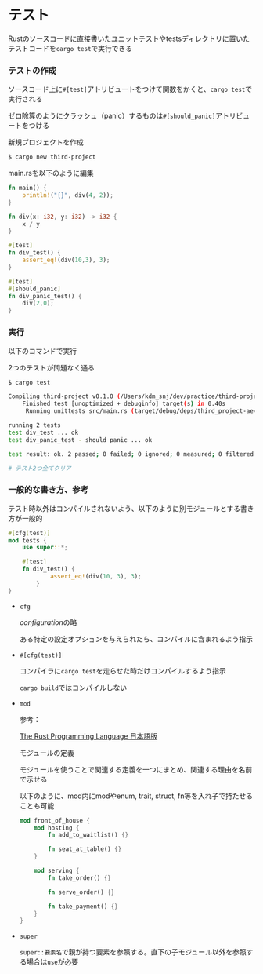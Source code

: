 # テスト
Rustのソースコードに直接書いたユニットテストやtestsディレクトリに置いたテストコードを`cargo test`で実行できる

### テストの作成

ソースコード上に`#[test]`アトリビュートをつけて関数をかくと、`cargo test`で実行される

ゼロ除算のようにクラッシュ（panic）するものは`#[should_panic]`アトリビュートをつける

新規プロジェクトを作成

```bash
$ cargo new third-project
```

main.rsを以下のように編集

```rust
fn main() {
    println!("{}", div(4, 2));
}

fn div(x: i32, y: i32) -> i32 {
    x / y
}

#[test]
fn div_test() {
    assert_eq!(div(10,3), 3);
}

#[test]
#[should_panic]
fn div_panic_test() {
    div(2,0);
}
```

### 実行

以下のコマンドで実行

2つのテストが問題なく通る

```bash
$ cargo test

Compiling third-project v0.1.0 (/Users/kdm_snj/dev/practice/third-project)
    Finished test [unoptimized + debuginfo] target(s) in 0.40s
     Running unittests src/main.rs (target/debug/deps/third_project-ae498afcbed4497c)

running 2 tests
test div_test ... ok
test div_panic_test - should panic ... ok

test result: ok. 2 passed; 0 failed; 0 ignored; 0 measured; 0 filtered out; finished in 0.00s

# テスト2つ全てクリア
```

### 一般的な書き方、参考

テスト時以外はコンパイルされないよう、以下のように別モジュールとする書き方が一般的

```rust
#[cfg(test)]
mod tests {
    use super::*;

    #[test]
    fn div_test() {
		    assert_eq!(div(10, 3), 3);
		}
}
```

- `cfg`
    
    *configuration*の略
    
    ある特定の設定オプションを与えられたら、コンパイルに含まれるよう指示
    
- `#[cfg(test)]`
    
    コンパイラに`cargo test`を走らせた時だけコンパイルするよう指示
    
    `cargo build`ではコンパイルしない
    
- `mod`
    
    参考：
    
    [The Rust Programming Language 日本語版](https://doc.rust-jp.rs/book-ja/ch07-02-defining-modules-to-control-scope-and-privacy.html)
    
    モジュールの定義
    
    モジュールを使うことで関連する定義を一つにまとめ、関連する理由を名前で示せる
    
    以下のように、mod内にmodやenum, trait, struct, fn等を入れ子で持たせることも可能
    
    ```rust
    mod front_of_house {
        mod hosting {
            fn add_to_waitlist() {}
    
            fn seat_at_table() {}
        }
    
        mod serving {
            fn take_order() {}
    
            fn serve_order() {}
    
            fn take_payment() {}
        }
    }
    ```
    
- `super`
    
    `super::要素名`で親が持つ要素を参照する。直下の子モジュール以外を参照する場合は`use`が必要